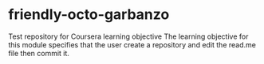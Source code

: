 # friendly-octo-garbanzo
Test repository for Coursera learning objective
The learning objective for this module specifies that the user create a repository and edit the read.me file then commit it.
